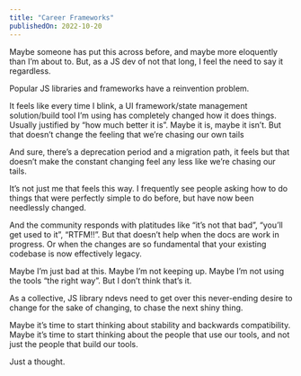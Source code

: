 ```yaml
---
title: "Career Frameworks"
publishedOn: 2022-10-20
---
```


Maybe someone has put this across before, and maybe more eloquently than I’m about to. But, as a JS dev of not that long, I feel the need to say it regardless.

Popular JS libraries and frameworks have a reinvention problem.

It feels like every time I blink, a UI framework/state management solution/build tool I’m using has completely changed how it does things. Usually justified by “how much better it is”. Maybe it is, maybe it isn’t. But that doesn’t change the feeling that we’re chasing our own tails

And sure, there’s a deprecation period and a migration path, it feels but that doesn’t make the constant changing feel any less like we’re chasing our tails.

It’s not just me that feels this way. I frequently see people asking how to do things that were perfectly simple to do before, but have now been needlessly changed.

And the community responds with platitudes like “it’s not that bad”, “you’ll get used to it”, “RTFM!!”. But that doesn’t help when the docs are work in progress. Or when the changes are so fundamental that your existing codebase is now effectively legacy.

Maybe I’m just bad at this. Maybe I’m not keeping up. Maybe I’m not using the tools “the right way”. But I don’t think that’s it.

As a collective, JS library ndevs need to get over this never-ending desire to change for the sake of changing, to chase the next shiny thing.

Maybe it’s time to start thinking about stability and backwards compatibility. Maybe it’s time to start thinking about the people that use our tools, and not just the people that build our tools.

Just a thought.

